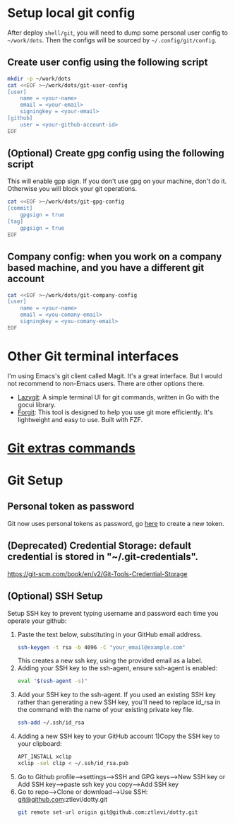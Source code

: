 # Setup local git config

After deploy `shell/git`, you will need to dump some personal user config to `~/work/dots`. Then the
configs will be sourced by `~/.config/git/config`.

## Create user config using the following script

```sh
mkdir -p ~/work/dots
cat <<EOF >~/work/dots/git-user-config
[user]
	name = <your-name>
	email = <your-email>
	signingkey = <your-email>
[github]
	user = <your-github-account-id>
EOF
```

## (Optional) Create gpg config using the following script

This will enable gpp sign. If you don't use gpg on your machine, don't do it. Otherwise you will
block your git operations.

```sh
cat <<EOF >~/work/dots/git-gpg-config
[commit]
	gpgsign = true
[tag]
	gpgsign = true
EOF
```

## Company config: when you work on a company based machine, and you have a different git account

```sh
cat <<EOF >~/work/dots/git-company-config
[user]
	name = <your-name>
	email = <you-comany-email>
	signingkey = <you-comany-email>
EOF
```

# Other Git terminal interfaces

I'm using Emacs's git client called Magit. It's a great interface. But I would not recommend to
non-Emacs users. There are other options there.

- [Lazygit](https://github.com/jesseduffield/lazygit): A simple terminal UI for git commands,
  written in Go with the gocui library.
- [Forgit](https://github.com/wfxr/forgit): This tool is designed to help you use git more
  efficiently. It's lightweight and easy to use. Built with FZF.

# [Git extras commands](https://github.com/tj/git-extras/blob/master/Commands.md)

# Git Setup

## Personal token as password

Git now uses personal tokens as password, go [here](https://github.com/settings/tokens) to create a
new token.

## (Deprecated) Credential Storage: default credential is stored in "~/.git-credentials".

https://git-scm.com/book/en/v2/Git-Tools-Credential-Storage

## (Optional) SSH Setup

Setup SSH key to prevent typing username and password each time you operate your github:

1. Paste the text below, substituting in your GitHub email address.
   ```sh
   ssh-keygen -t rsa -b 4096 -C "your_email@example.com"
   ```
   This creates a new ssh key, using the provided email as a label.
2. Adding your SSH key to the ssh-agent, ensure ssh-agent is enabled:
   ```sh
   eval "$(ssh-agent -s)"
   ```
3. Add your SSH key to the ssh-agent. If you used an existing SSH key rather than generating a new
   SSH key, you'll need to replace id_rsa in the command with the name of your existing private key
   file.
   ```sh
   ssh-add ~/.ssh/id_rsa
   ```
4. Adding a new SSH key to your GitHub account 1)Copy the SSH key to your clipboard:
   ```sh
   APT_INSTALL xclip
   xclip -sel clip < ~/.ssh/id_rsa.pub
   ```
5. Go to Github profile-->settings-->SSH and GPG keys-->New SSH key or Add SSH key-->paste ssh key
   you copy-->Add SSH key
6. Go to repo-->Clone or download-->Use SSH: git@github.com:ztlevi/dotty.git
   ```sh
   git remote set-url origin git@github.com:ztlevi/dotty.git
   ```

